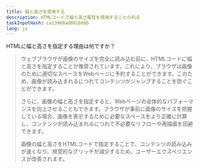 ```yaml
---
title: 幅と高さを使用する
description: HTMLコードで幅と高さ属性を使用することの利点
taskInputHash: ca13960ad801bb8b
lang: ja
---
```

HTMLに幅と高さを指定する理由は何ですか？

> ウェブブラウザが画像のサイズを完全に読み込む前に、HTMLコードに幅と高さを指定することが推奨されています。これにより、ブラウザは画像のために適切なスペースをWebページに予約することができます。このため、画像が読み込まれるにつれてコンテンツがジャンプすることを防ぐことができます。
>
> さらに、画像の幅と高さを指定すると、Webページの全体的なパフォーマンスを向上させることもできます。ブラウザが事前に画像のサイズを把握している場合、画像を表示するために必要なスペースをより正確に計算し、コンテンツが読み込まれるにつれて不必要なリフローや再描画を回避できます。
>
> 画像の幅と高さをHTMLコードで指定することで、コンテンツの読み込みが速くなり、視覚的なグリッチが減少するため、ユーザーエクスペリエンスが改善されます。
